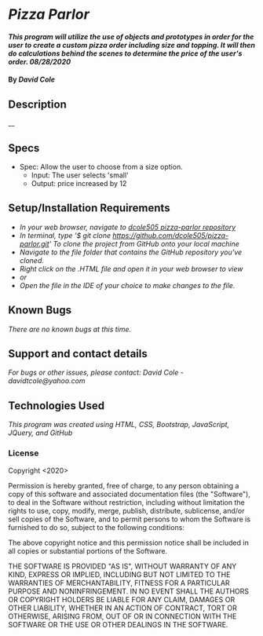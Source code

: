 # _Pizza Parlor_

#### _This program will utilize the use of objects and prototypes in order for the user to create a custom pizza order including size and topping. It will then do calculations behind the scenes to determine the price of the user's order. 08/28/2020_

#### By _**David Cole**_

## Description

__

## Specs

* Spec: Allow the user to choose from a size option.
  * Input: The user selects 'small'
  * Output: price increased by 12

## Setup/Installation Requirements

* _In your web browser, navigate to [dcole505 pizza-parlor repository](https://github.com/dcole505/pizza-parlor)_
* _In terminal, type '$ git clone https://github.com/dcole505/pizza-parlor.git' To clone the project from GitHub onto your local machine_
* _Navigate to the file folder that contains the GitHub repository you've cloned._
* _Right click on the .HTML file and open it in your web browser to view_
* _or_
* _Open the file in the IDE of your choice to make changes to the file._



## Known Bugs

_There are no known bugs at this time._

## Support and contact details

_For bugs or other issues, please contact: David Cole - davidtcole@yahoo.com_

## Technologies Used

_This program was created using HTML, CSS, Bootstrap, JavaScript, JQuery, and GitHub_

### License

Copyright <2020> <David Cole>

Permission is hereby granted, free of charge, to any person obtaining a copy of this software and associated documentation files (the "Software"), to deal in the Software without restriction, including without limitation the rights to use, copy, modify, merge, publish, distribute, sublicense, and/or sell copies of the Software, and to permit persons to whom the Software is furnished to do so, subject to the following conditions:

The above copyright notice and this permission notice shall be included in all copies or substantial portions of the Software.

THE SOFTWARE IS PROVIDED "AS IS", WITHOUT WARRANTY OF ANY KIND, EXPRESS OR IMPLIED, INCLUDING BUT NOT LIMITED TO THE WARRANTIES OF MERCHANTABILITY, FITNESS FOR A PARTICULAR PURPOSE AND NONINFRINGEMENT. IN NO EVENT SHALL THE AUTHORS OR COPYRIGHT HOLDERS BE LIABLE FOR ANY CLAIM, DAMAGES OR OTHER LIABILITY, WHETHER IN AN ACTION OF CONTRACT, TORT OR OTHERWISE, ARISING FROM, OUT OF OR IN CONNECTION WITH THE SOFTWARE OR THE USE OR OTHER DEALINGS IN THE SOFTWARE.